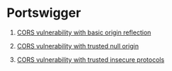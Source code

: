 # Portswigger

1.  [CORS vulnerability with basic origin reflection](https://portswigger.net/web-security/cors/lab-basic-origin-reflection-attack)

2.  [CORS vulnerability with trusted null origin](https://portswigger.net/web-security/cors/lab-null-origin-whitelisted-attack)

3.  [CORS vulnerability with trusted insecure protocols](https://portswigger.net/web-security/cors/lab-breaking-https-attack)
